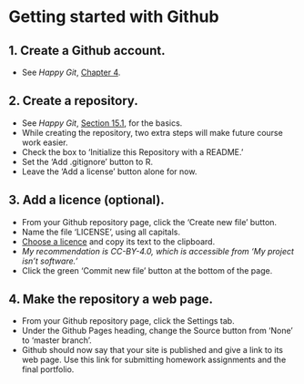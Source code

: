 Getting started with Github
================

## 1\. Create a Github account.

  - See *Happy Git*,
    [Chapter 4](https://happygitwithr.com/github-acct.html).

## 2\. Create a repository.

  - See *Happy Git*,
    [Section 15.1](https://happygitwithr.com/new-github-first.html), for
    the basics.
  - While creating the repository, two extra steps will make future
    course work easier.
  - Check the box to ‘Initialize this Repository with a README.’
  - Set the ‘Add .gitignore’ button to R.
  - Leave the ‘Add a license’ button alone for now.

## 3\. Add a licence (optional).

  - From your Github repository page, click the ‘Create new file’
    button.
  - Name the file ‘LICENSE’, using all capitals.
  - [Choose a licence](https://choosealicense.com) and copy its text to
    the clipboard.
  - *My recommendation is CC-BY-4.0, which is accessible from ‘My
    project isn’t software.’*
  - Click the green ‘Commit new file’ button at the bottom of the page.

## 4\. Make the repository a web page.

  - From your Github repository page, click the Settings tab.
  - Under the Github Pages heading, change the Source button from ‘None’
    to ‘master branch’.
  - Github should now say that your site is published and give a link to
    its web page. Use this link for submitting homework assignments and
    the final portfolio.
